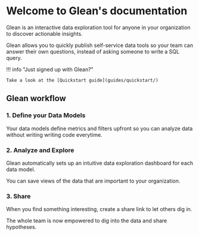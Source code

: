 # Welcome to Glean's documentation

Glean is an interactive data exploration tool for anyone in your organization to discover actionable insights.

Glean allows you to quickly publish self-service data tools so your team can answer their own questions, instead of asking someone to write a SQL query.

!!! info "Just signed up with Glean?"

    Take a look at the [Quickstart guide](guides/quickstart/)

## Glean workflow

### 1.  Define your Data Models

Your data models define metrics and filters upfront so you can analyze data without writing writing code everytime.

### 2.  Analyze and Explore

Glean automatically sets up an intuitive data exploration dashboard for each data model.

You can save views of the data that are important to your organization.

### 3.  Share

When you find something interesting, create a share link to let others dig in.

The whole team is now empowered to dig into the data and share hypotheses.


[^1]: This documentation is a work in progress, please [contact us](contact-us.md) if you have any questions or suggestions or feel free to comment on any of these pages.
